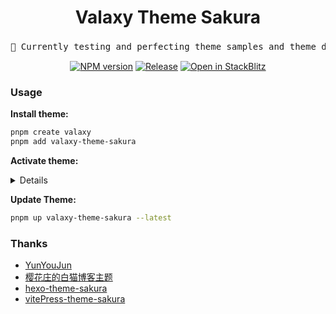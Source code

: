 <h1 align="center">Valaxy Theme Sakura</h1>
<pre align="center">
🧪 Currently testing and perfecting theme samples and theme documentation | <a href="https://sakura.valaxy.site/">Docs</a> | <a href="https://sakura.wrxinyue.org/">Demo</a> | <a href="./README.md">中文</a>
</pre>

<p align="center">
<a href="https://www.npmjs.com/package/valaxy-theme-sakura" rel="nofollow"><img src="https://img.shields.io/npm/v/valaxy-theme-sakura?color=0078E7" alt="NPM version"></a>
<a href="https://github.com/WRXinYue/valaxy-theme-sakura/actions/workflows/release.yml"><img src="https://github.com/WRXinYue/valaxy-theme-sakura/actions/workflows/release.yml/badge.svg" alt="Release"></a>
<a href="https://stackblitz.com/edit/stackblitz-starters-tqdtk7?file=README.md"><img src="https://developer.stackblitz.com/img/open_in_stackblitz_small.svg" alt="Open in StackBlitz"></a>
</p>

### Usage

**Install theme:**

```bash
pnpm create valaxy
pnpm add valaxy-theme-sakura
```

**Activate theme:**

<details>

```ts
// valaxy.config.ts
import { defineConfig } from 'valaxy'
import type { ThemeUserConfig } from 'valaxy-theme-sakura'

export default defineValaxyConfig<ThemeUserConfig>({
  theme: 'sakura'
})
```

<br></details>

**Update Theme:**

```bash
pnpm up valaxy-theme-sakura --latest
```

### Thanks

- [YunYouJun](https://valaxy.site/)
- [樱花庄的白猫博客主题](https://github.com/mashirozx/sakura)
- [hexo-theme-sakura](https://github.com/honjun/hexo-theme-sakura)
- [vitePress-theme-sakura](https://github.com/flaribbit/vitepress-theme-sakura)
